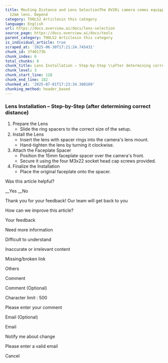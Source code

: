 ```yaml
---
title: Mouting Distance and Lens SelectionThe OV20i camera comes equipped with a standard
  12mm lens. Depend
category: TOOLS2 Articlesin this category
language: English
url: https://docs.overview.ai/docs/lens-selection
source_page: https://docs.overview.ai/docs/tools
parent_category: TOOLS2 Articlesin this category
is_individual_article: true
scraped_at: '2025-06-30T17:21:24.745431'
chunk_id: 3f40173b
chunk_index: 6
total_chunks: 8
chunk_title: Lens Installation – Step-by-Step \\after determining correct distance\\
chunk_level: 3
chunk_start_line: 128
chunk_end_line: 182
chunked_at: '2025-07-01T17:23:34.380169'
chunking_method: header_based
---
```


### Lens Installation – Step-by-Step \(after determining correct distance\)

  1. Prepare the Lens
     * Slide the ring spacers to the correct size of the setup.
  2. Install the Lens
     * Insert the lens with spacer rings into the camera's lens mount.
     * Hand-tighten the lens by turning it clockwise.
  3. Attach the Faceplate Spacer
     * Position the 15mm faceplate spacer over the camera's front.
     * Secure it using the four M3x22 socket head cap screws provided.
  4. Finalize the Installation
     * Place the original faceplate onto the spacer.



Was this article helpful?

__Yes __No

Thank you for your feedback\! Our team will get back to you

How can we improve this article?

Your feedback

Need more information

Difficult to understand

Inaccurate or irrelevant content

Missing/broken link

Others

Comment

Comment \(Optional\)

Character limit : 500

Please enter your comment

Email \(Optional\)

Email

Notify me about change  


Please enter a valid email

Cancel
